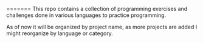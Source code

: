 
=======
This repo contains a collection of programming exercises and challenges done in various languages to practice programming.

As of now it will be organized by project name, as more projects are added I might reorganize by language or category.
